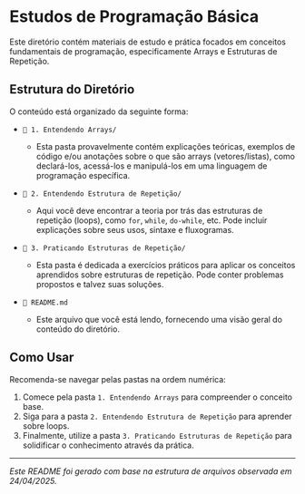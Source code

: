 # Estudos de Programação Básica

Este diretório contém materiais de estudo e prática focados em conceitos fundamentais de programação, especificamente Arrays e Estruturas de Repetição.

## Estrutura do Diretório

O conteúdo está organizado da seguinte forma:

*   `📁 1. Entendendo Arrays/`
    *   Esta pasta provavelmente contém explicações teóricas, exemplos de código e/ou anotações sobre o que são arrays (vetores/listas), como declará-los, acessá-los e manipulá-los em uma linguagem de programação específica.

*   `📁 2. Entendendo Estrutura de Repetição/`
    *   Aqui você deve encontrar a teoria por trás das estruturas de repetição (loops), como `for`, `while`, `do-while`, etc. Pode incluir explicações sobre seus usos, sintaxe e fluxogramas.

*   `📁 3. Praticando Estruturas de Repetição/`
    *   Esta pasta é dedicada a exercícios práticos para aplicar os conceitos aprendidos sobre estruturas de repetição. Pode conter problemas propostos e talvez suas soluções.

*   `📄 README.md`
    *   Este arquivo que você está lendo, fornecendo uma visão geral do conteúdo do diretório.

## Como Usar

Recomenda-se navegar pelas pastas na ordem numérica:

1.  Comece pela pasta `1. Entendendo Arrays` para compreender o conceito base.
2.  Siga para a pasta `2. Entendendo Estrutura de Repetição` para aprender sobre loops.
3.  Finalmente, utilize a pasta `3. Praticando Estruturas de Repetição` para solidificar o conhecimento através da prática.

---

*Este README foi gerado com base na estrutura de arquivos observada em 24/04/2025.*
